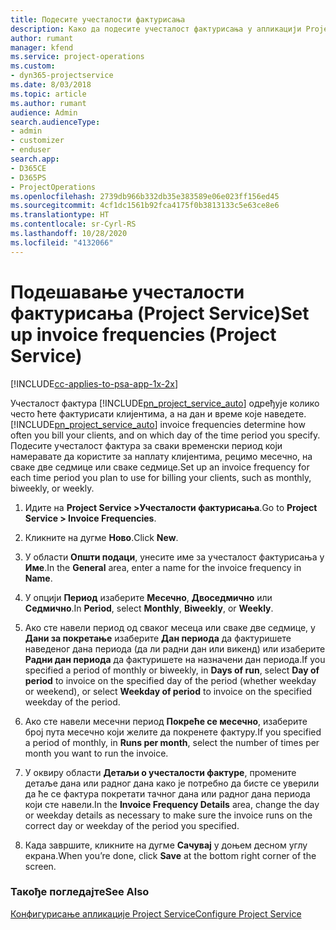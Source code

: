 ```yaml
---
title: Подесите учесталости фактурисања
description: Како да подесите учесталост фактурисања у апликацији Project Service
author: rumant
manager: kfend
ms.service: project-operations
ms.custom:
- dyn365-projectservice
ms.date: 8/03/2018
ms.topic: article
ms.author: rumant
audience: Admin
search.audienceType:
- admin
- customizer
- enduser
search.app:
- D365CE
- D365PS
- ProjectOperations
ms.openlocfilehash: 2739db966b332db35e383589e06e023ff156ed45
ms.sourcegitcommit: 4cf1dc1561b92fca4175f0b3813133c5e63ce8e6
ms.translationtype: HT
ms.contentlocale: sr-Cyrl-RS
ms.lasthandoff: 10/28/2020
ms.locfileid: "4132066"
---
```

# <a name="set-up-invoice-frequencies-project-service"></a><span data-ttu-id="728e6-103">Подешавање учесталости фактурисања (Project Service)</span><span class="sxs-lookup"><span data-stu-id="728e6-103">Set up invoice frequencies (Project Service)</span></span>

[!INCLUDE[cc-applies-to-psa-app-1x-2x](../includes/cc-applies-to-psa-app-1x-2x.md)]

<span data-ttu-id="728e6-104">Учесталост фактура [!INCLUDE[pn_project_service_auto](../includes/pn-project-service-auto.md)] одређује колико често ћете фактурисати клијентима, а на дан и време које наведете.</span><span class="sxs-lookup"><span data-stu-id="728e6-104">[!INCLUDE[pn_project_service_auto](../includes/pn-project-service-auto.md)] invoice frequencies determine how often you bill your clients, and on which day of the time period you specify.</span></span> <span data-ttu-id="728e6-105">Подесите учесталост фактура за сваки временски период који намеравате да користите за наплату клијентима, рецимо месечно, на сваке две седмице или сваке седмице.</span><span class="sxs-lookup"><span data-stu-id="728e6-105">Set up an invoice frequency for each time period you plan to use for billing your clients, such as monthly, biweekly, or weekly.</span></span>  
  
1.  <span data-ttu-id="728e6-106">Идите на **Project Service >Учесталости фактурисања**.</span><span class="sxs-lookup"><span data-stu-id="728e6-106">Go to **Project Service > Invoice Frequencies**.</span></span>  
  
2.  <span data-ttu-id="728e6-107">Кликните на дугме **Ново**.</span><span class="sxs-lookup"><span data-stu-id="728e6-107">Click **New**.</span></span>  
  
3.  <span data-ttu-id="728e6-108">У области **Општи подаци**, унесите име за учесталост фактурисања у **Име**.</span><span class="sxs-lookup"><span data-stu-id="728e6-108">In the **General** area, enter a name for the invoice frequency in **Name**.</span></span>  
  
4.  <span data-ttu-id="728e6-109">У опцији **Период** изаберите **Месечно**, **Двоседмично** или **Седмично**.</span><span class="sxs-lookup"><span data-stu-id="728e6-109">In **Period**, select **Monthly**, **Biweekly**, or **Weekly**.</span></span>  
  
5.  <span data-ttu-id="728e6-110">Ако сте навели период од сваког месеца или сваке две седмице, у **Дани за покретање** изаберите **Дан периода** да фактуришете наведеног дана периода (да ли радни дан или викенд) или изаберите **Радни дан периода** да фактуришете на назначени дан периода.</span><span class="sxs-lookup"><span data-stu-id="728e6-110">If you specified a period of monthly or biweekly, in **Days of run**, select **Day of period** to invoice on the specified day of the period (whether weekday or weekend), or select **Weekday of period** to invoice on the specified weekday of the period.</span></span>  
  
6.  <span data-ttu-id="728e6-111">Ако сте навели месечни период **Покреће се месечно**, изаберите број пута месечно који желите да покренете фактуру.</span><span class="sxs-lookup"><span data-stu-id="728e6-111">If you specified a period of monthly, in **Runs per month**, select the number of times per month you want to run the invoice.</span></span>  
  
7.  <span data-ttu-id="728e6-112">У оквиру области **Детаљи о учесталости фактуре**, промените детаље дана или радног дана како је потребно да бисте се уверили да ће се фактура покретати тачног дана или радног дана периода који сте навели.</span><span class="sxs-lookup"><span data-stu-id="728e6-112">In the **Invoice Frequency Details** area, change the day or weekday details as necessary to make sure the invoice runs on the correct day or weekday of the period you specified.</span></span>  
  
8.  <span data-ttu-id="728e6-113">Када завршите, кликните на дугме **Сачувај** у доњем десном углу екрана.</span><span class="sxs-lookup"><span data-stu-id="728e6-113">When you’re done, click **Save** at the bottom right corner of the screen.</span></span>  
  
### <a name="see-also"></a><span data-ttu-id="728e6-114">Такође погледајте</span><span class="sxs-lookup"><span data-stu-id="728e6-114">See Also</span></span>  
 [<span data-ttu-id="728e6-115">Конфигурисање апликације Project Service</span><span class="sxs-lookup"><span data-stu-id="728e6-115">Configure Project Service</span></span>](../psa/configure.md)
